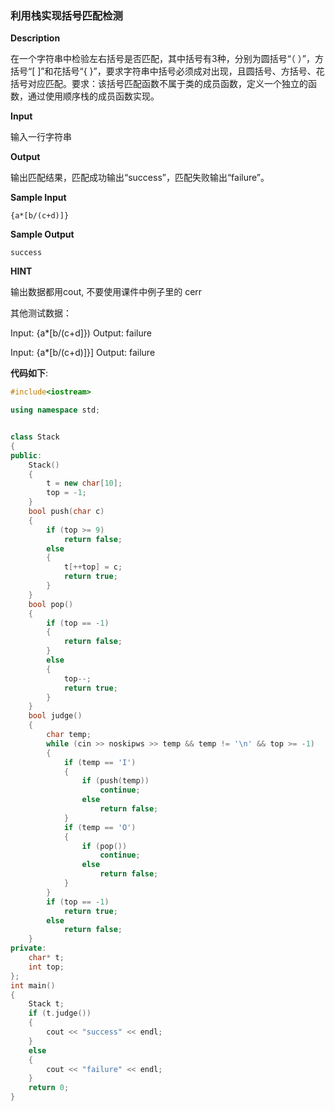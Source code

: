 ### 利用栈实现括号匹配检测

**Description**

在一个字符串中检验左右括号是否匹配，其中括号有3种，分别为圆括号“（ ）”，方括号“[ ]”和花括号“{ }”，要求字符串中括号必须成对出现，且圆括号、方括号、花括号对应匹配。要求：该括号匹配函数不属于类的成员函数，定义一个独立的函数，通过使用顺序栈的成员函数实现。

**Input**

输入一行字符串

**Output**

输出匹配结果，匹配成功输出“success”，匹配失败输出“failure”。

**Sample Input**

```
{a*[b/(c+d)]}
```

**Sample Output**

```
success
```

**HINT**

输出数据都用cout,  不要使用课件中例子里的 cerr

其他测试数据：

Input:  {a*[b/(c+d]})   Output: failure

Input:  {a*[b/(c+d)]}]   Output: failure

**代码如下**:

```c++
#include<iostream>

using namespace std;


class Stack
{
public:
	Stack()
	{
		t = new char[10];
		top = -1;
	}
	bool push(char c)
	{
		if (top >= 9)
			return false;
		else
		{
			t[++top] = c;
			return true;
		}
	}
	bool pop()
	{
		if (top == -1)
		{
			return false;
		}
		else
		{
			top--;
			return true;
		}
	}
	bool judge()
	{
		char temp;
		while (cin >> noskipws >> temp && temp != '\n' && top >= -1)
		{
			if (temp == 'I')
			{
				if (push(temp))
					continue;
				else
					return false;
			}
			if (temp == 'O')
			{
				if (pop())
					continue;
				else
					return false;
			}
		}
		if (top == -1)
			return true;
		else
			return false;
	}
private:
	char* t;
	int top;
};
int main()
{
	Stack t;
	if (t.judge())
	{
		cout << "success" << endl;
	}
	else
	{
		cout << "failure" << endl;
	}
	return 0;
}
```


